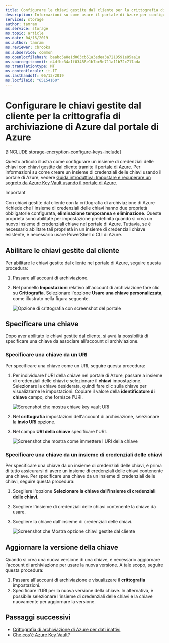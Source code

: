 ```yaml
---
title: Configurare le chiavi gestite dal cliente per la crittografia di archiviazione di Azure dal portale di Azure
description: Informazioni su come usare il portale di Azure per configurare le chiavi gestite dal cliente per la crittografia di archiviazione di Azure. Chiavi gestite dall'utente consentono di creare, ruotare, disabilitare e revocare i controlli di accesso.
services: storage
author: tamram
ms.service: storage
ms.topic: article
ms.date: 04/16/2019
ms.author: tamram
ms.reviewer: cbrooks
ms.subservice: common
ms.openlocfilehash: baabc5a8e1d063cb51a3edea3a7218591e85aa1a
ms.sourcegitcommit: d4dfbc34a1f03488e1b7bc5e711a11b72c717ada
ms.translationtype: MT
ms.contentlocale: it-IT
ms.lasthandoff: 06/13/2019
ms.locfileid: "65154160"
---
```

# <a name="configure-customer-managed-keys-for-azure-storage-encryption-from-the-azure-portal"></a>Configurare le chiavi gestite dal cliente per la crittografia di archiviazione di Azure dal portale di Azure

[!INCLUDE [storage-encryption-configure-keys-include](../../../includes/storage-encryption-configure-keys-include.md)]

Questo articolo illustra come configurare un insieme di credenziali delle chiavi con chiavi gestite dal cliente tramite il [portale di Azure](https://portal.azure.com/). Per informazioni su come creare un insieme di credenziali delle chiavi usando il portale di Azure, vedere [Guida introduttiva: Impostare e recuperare un segreto da Azure Key Vault usando il portale di Azure](../../key-vault/quick-create-portal.md). 


> [!IMPORTANT]
> Con chiavi gestite dal cliente con la crittografia di archiviazione di Azure richiede che l'insieme di credenziali delle chiavi hanno due proprietà obbligatorie configurata, **eliminazione temporanea** e **eliminazione**. Queste proprietà sono abilitate per impostazione predefinita quando si crea un nuovo insieme di credenziali chiave nel portale di Azure. Tuttavia, se è necessario abilitare tali proprietà in un insieme di credenziali chiave esistente, è necessario usare PowerShell o CLI di Azure.

## <a name="enable-customer-managed-keys"></a>Abilitare le chiavi gestite dal cliente

Per abilitare le chiavi gestite dal cliente nel portale di Azure, seguire questa procedura:

1. Passare all'account di archiviazione.
1. Nel pannello **Impostazioni** relativo all'account di archiviazione fare clic su **Crittografia**. Selezionare l'opzione **Usare una chiave personalizzata**, come illustrato nella figura seguente.

    ![Opzione di crittografia con screenshot del portale](./media/storage-encryption-keys-portal/ssecmk1.png)

## <a name="specify-a-key"></a>Specificare una chiave

Dopo aver abilitato le chiavi gestite dal cliente, si avrà la possibilità di specificare una chiave da associare all'account di archiviazione.

### <a name="specify-a-key-as-a-uri"></a>Specificare una chiave da un URI

Per specificare una chiave come un URI, seguire questa procedura:

1. Per individuare l'URI della chiave nel portale di Azure, passare a insieme di credenziali delle chiavi e selezionare il **chiavi** impostazione. Selezionare la chiave desiderata, quindi fare clic sulla chiave per visualizzarne le impostazioni. Copiare il valore della **identificatore di chiave** campo, che fornisce l'URI.

    ![Screenshot che mostra chiave key vault URI](media/storage-encryption-keys-portal/key-uri-portal.png)

1. Nel **crittografia** impostazioni dell'account di archiviazione, selezionare la **invio URI** opzione.
1. Nel campo **URI della chiave** specificare l'URI.

   ![Screenshot che mostra come immettere l'URI della chiave](./media/storage-encryption-keys-portal/ssecmk2.png)

### <a name="specify-a-key-from-a-key-vault"></a>Specificare una chiave da un insieme di credenziali delle chiavi

Per specificare una chiave da un insieme di credenziali delle chiavi, è prima di tutto assicurarsi di avere un insieme di credenziali delle chiavi contenente una chiave. Per specificare una chiave da un insieme di credenziali delle chiavi, seguire questa procedura:

1. Scegliere l'opzione **Selezionare la chiave dall'insieme di credenziali delle chiavi**.
2. Scegliere l'insieme di credenziali delle chiavi contenente la chiave da usare.
3. Scegliere la chiave dall'insieme di credenziali delle chiavi.

   ![Screenshot che Mostra opzione chiavi gestite dal cliente](./media/storage-encryption-keys-portal/ssecmk3.png)

## <a name="update-the-key-version"></a>Aggiornare la versione della chiave

Quando si crea una nuova versione di una chiave, è necessario aggiornare l'account di archiviazione per usare la nuova versione. A tale scopo, seguire questa procedura:

1. Passare all'account di archiviazione e visualizzare il **crittografia** impostazioni.
1. Specificare l'URI per la nuova versione della chiave. In alternativa, è possibile selezionare l'insieme di credenziali delle chiavi e la chiave nuovamente per aggiornare la versione.

## <a name="next-steps"></a>Passaggi successivi

- [Crittografia di archiviazione di Azure per dati inattivi](storage-service-encryption.md)
- [Che cos'è Azure Key Vault](https://docs.microsoft.com/azure/key-vault/key-vault-whatis)?
